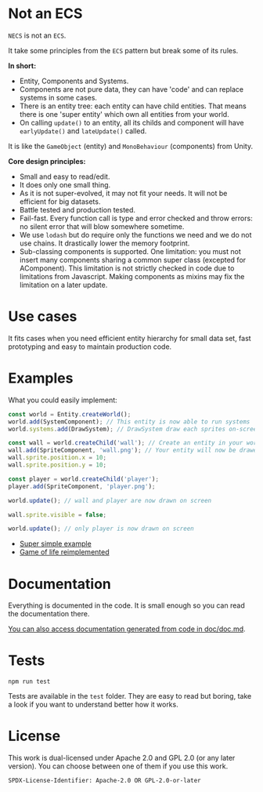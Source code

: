 # Not an ECS

`NECS` is not an `ECS`.

It take some principles from the `ECS` pattern but break some of its rules.

**In short:**

- Entity, Components and Systems.
- Components are not pure data, they can have 'code' and can replace systems in some cases.
- There is an entity tree: each entity can have child entities. That means there is one 'super entity' which own all
entities from your world.
- On calling `update()` to an entity, all its childs and component will have `earlyUpdate()` and `lateUpdate()` called.

It is like the `GameObject` (entity) and `MonoBehaviour` (components) from Unity.

**Core design principles:**

- Small and easy to read/edit.
- It does only one small thing.
- As it is not super-evolved, it may not fit your needs. It will not be efficient for big datasets.
- Battle tested and production tested.
- Fail-fast. Every function call is type and error checked and throw errors: no silent error that will blow somewhere sometime.
- We use `lodash` but do require only the functions we need and we do not use chains. It drastically lower the memory footprint.
- Sub-classing components is supported. One limitation: you must not insert many components sharing a common super class (excepted for AComponent).
This limitation is not strictly checked in code due to limitations from Javascript. Making components as mixins may fix the limitation on a later update.

# Use cases

It fits cases when you need efficient entity hierarchy for small data set, fast prototyping and easy to maintain production code.

# Examples

What you could easily implement:
```javascript
const world = Entity.createWorld();
world.add(SystemComponent); // This entity is now able to run systems
world.systems.add(DrawSystem); // DrawSystem draw each sprites on-screen

const wall = world.createChild('wall'); // Create an entity in your world. It represent nothing yet
wall.add(SpriteComponent, 'wall.png'); // Your entity will now be drawed on-screen using 'wall.png'
wall.sprite.position.x = 10;
wall.sprite.position.y = 10;

const player = world.createChild('player');
player.add(SpriteComponent, 'player.png');

world.update(); // wall and player are now drawn on screen

wall.sprite.visible = false;

world.update(); // only player is now drawn on screen
```

- [Super simple example](examples/simple/index.js)
- [Game of life reimplemented](examples/game_of_life/index.js)

# Documentation

Everything is documented in the code. It is small enough so you can read the documentation there.

[You can also access documentation generated from code in doc/doc.md](doc/doc.md).

# Tests

    npm run test

Tests are available in the `test` folder. They are easy to read but boring, take a look if you want
to understand better how it works.

# License

This work is dual-licensed under Apache 2.0 and GPL 2.0 (or any later version).
You can choose between one of them if you use this work.

`SPDX-License-Identifier: Apache-2.0 OR GPL-2.0-or-later`
